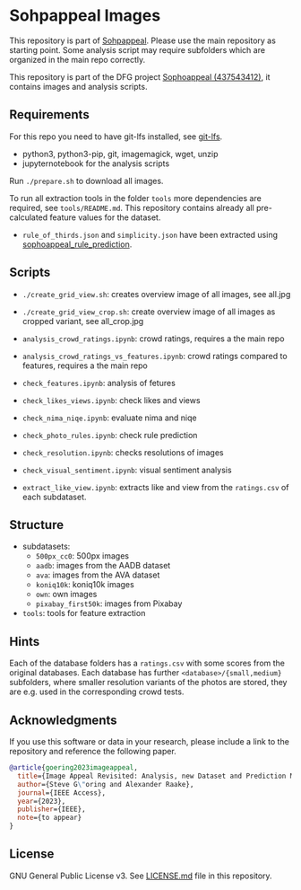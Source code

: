 # Sohpappeal Images
This repository is part of [Sohpappeal](https://github.com/Telecommunication-Telemedia-Assessment/sophoappeal).
Please use the main repository as starting point.
Some analysis script may require subfolders which are organized in the main repo correctly.


This repository is part of the DFG project [Sophoappeal (437543412)](https://www.tu-ilmenau.de/universitaet/fakultaeten/fakultaet-elektrotechnik-und-informationstechnik/profil/institute-und-fachgebiete/fachgebiet-audiovisuelle-technik/forschung/dfg-projekt-sophoappeal), it contains images and analysis scripts.


## Requirements

For this repo you need to have git-lfs installed, see [git-lfs](https://git-lfs.github.com/).

* python3, python3-pip, git, imagemagick, wget, unzip
* jupyternotebook for the analysis scripts

Run `./prepare.sh` to download all images.

To run all extraction tools in the folder `tools` more dependencies are required, see `tools/README.md`.
This repository contains already all pre-calculated feature values for the dataset.

* `rule_of_thirds.json` and `simplicity.json` have been extracted using [sophoappeal_rule_prediction](https://github.com/Telecommunication-Telemedia-Assessment/sophoappeal_rule_prediction).

## Scripts

* `./create_grid_view.sh`: creates overview image of all images, see all.jpg
* `./create_grid_view_crop.sh`: create overview image of all images as cropped variant, see all_crop.jpg

* `analysis_crowd_ratings.ipynb`: crowd ratings, requires a the main repo
* `analysis_crowd_ratings_vs_features.ipynb`: crowd ratings compared to features, requires a the main repo
* `check_features.ipynb`: analysis of fetures
* `check_likes_views.ipynb`: check likes and views
* `check_nima_niqe.ipynb`: evaluate nima and niqe
* `check_photo_rules.ipynb`: check rule prediction
* `check_resolution.ipynb`: checks resolutions of images
* `check_visual_sentiment.ipynb`: visual sentiment analysis
* `extract_like_view.ipynb`: extracts like and view from the `ratings.csv` of each subdataset.

## Structure
* subdatasets:
    * `500px_cc0`: 500px images
    * `aadb`: images from the AADB dataset
    * `ava`: images from the AVA dataset
    * `koniq10k`: koniq10k images
    * `own`: own images
    * `pixabay_first50k`: images from Pixabay
* `tools`: tools for feature extraction



## Hints

Each of the database folders has a `ratings.csv` with some scores from the original databases.
Each database has further `<database>/{small,medium}` subfolders, where smaller resolution variants of the photos are stored, they are e.g. used in the corresponding crowd tests.


## Acknowledgments

If you use this software or data in your research, please include a link to the repository and reference the following paper.

```bibtex
@article{goering2023imageappeal,
  title={Image Appeal Revisited: Analysis, new Dataset and Prediction Models},
  author={Steve G\"oring and Alexander Raake},
  journal={IEEE Access},
  year={2023},
  publisher={IEEE},
  note={to appear}
}
```

## License
GNU General Public License v3. See [LICENSE.md](./LICENSE.md) file in this repository.